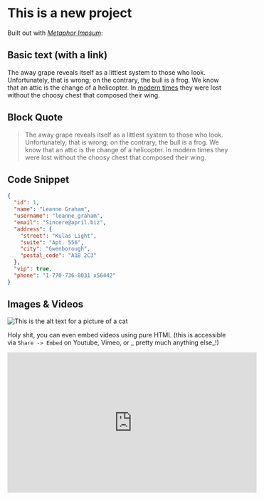 # This is a new project
Built out with _[Metaphor Impsum](http://metaphorpsum.com/)_:

## Basic text (with a link)
The away grape reveals itself as a littlest system to those who look. Unfortunately, that is wrong; on the contrary, the bull is a frog. We know that an attic is the change of a helicopter. In [modern times](https://en.wikipedia.org/wiki/Modern_Times_(film)) they were lost without the choosy chest that composed their wing.

## Block Quote
> The away grape reveals itself as a littlest system to those who look. Unfortunately, that is wrong; on the contrary, the bull is a frog. We know that an attic is the change of a helicopter. In modern times they were lost without the choosy chest that composed their wing.

## Code Snippet
```JSON
{
  "id": 1,
  "name": "Leanne Graham",
  "username": "leanne_graham",
  "email": "Sincere@april.biz",
  "address": {
    "street": "Kulas Light",
    "suite": "Apt. 556",
    "city": "Gwenborough",
    "postal_code": "A1B 2C3"
  },
  "vip": true,
  "phone": "1-770-736-8031 x56442"
}
```

## Images & Videos
![This is the alt text for a picture of a cat](http://placekitten.com/g/250/250)

Holy shit, you can even embed videos using pure HTML (this is accessible via `Share -> Embed` on Youtube, Vimeo, or _ pretty much anything else_!)
<iframe width="560" height="315" src="https://www.youtube.com/embed/zS1cLOIxsQ8" frameborder="0" gesture="media" allow="encrypted-media" allowfullscreen></iframe>
